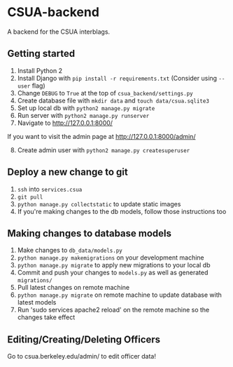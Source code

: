CSUA-backend
============

A backend for the CSUA interblags.

## Getting started

1. Install Python 2
2. Install Django with `pip install -r requirements.txt` (Consider using `--user` flag)
3. Change `DEBUG` to `True` at the top of `csua_backend/settings.py`
4. Create database file with `mkdir data` and `touch data/csua.sqlite3`
5. Set up local db with `python2 manage.py migrate`
6. Run server with `python2 manage.py runserver`
7. Navigate to http://127.0.0.1:8000/

If you want to visit the admin page at http://127.0.0.1:8000/admin/

8. Create admin user with `python2 manage.py createsuperuser`

## Deploy a new change to git

1. `ssh` into `services.csua`
2. `git pull`
3. `python manage.py collectstatic` to update static images
4. If you're making changes to the db models, follow those instructions too

## Making changes to database models

1. Make changes to `db_data/models.py`
2. `python manage.py makemigrations` on your development machine
3. `python manage.py migrate` to apply new migrations to your local db
4. Commit and push your changes to `models.py` as well as generated `migrations/`
5. Pull latest changes on remote machine
6. `python manage.py migrate` on remote machine to update database with latest models
7. Run 'sudo services apache2 reload' on the remote machine so the changes take effect

## Editing/Creating/Deleting Officers

Go to csua.berkeley.edu/admin/ to edit officer data!
